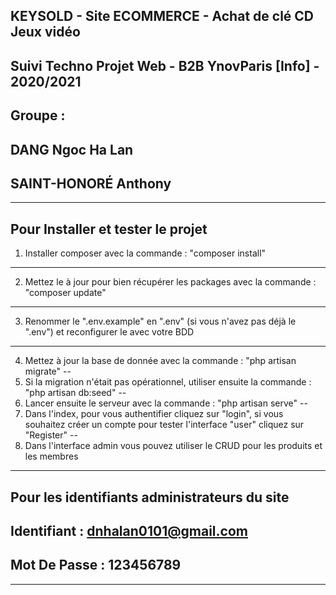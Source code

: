 **KEYSOLD - Site ECOMMERCE - Achat de clé CD Jeux vidéo**
---
Suivi Techno Projet Web - B2B YnovParis [Info] - 2020/2021
-----------------------------------------------------------------------------------------------
**Groupe :**
---
DANG Ngoc Ha Lan
---
SAINT-HONORÉ Anthony
---
-----------------------------------------------------------------------------------------------
**Pour Installer et tester le projet**
---
1. Installer composer avec la commande : "composer install"
---
2. Mettez le à jour pour bien récupérer les packages avec la commande : "composer update"
---
3. Renommer le ".env.example" en ".env" (si vous n'avez pas déjà le ".env") et reconfigurer le avec votre BDD
---
4. Mettez à jour la base de donnée avec la commande : "php artisan migrate"
--
5. Si la migration n'était pas opérationnel, utiliser ensuite la commande : "php artisan db:seed"
--
6. Lancer ensuite le serveur avec la commande : "php artisan serve"
--
7. Dans l'index, pour vous authentifier cliquez sur "login", si vous souhaitez créer un compte pour tester l'interface "user" cliquez sur "Register"
--
8. Dans l'interface admin vous pouvez utiliser le CRUD pour les produits et les membres
-----------------------------------------------------------------------------------------------
**Pour les identifiants administrateurs du site**
---
Identifiant : dnhalan0101@gmail.com
---
Mot De Passe : 123456789
---
-----------------------------------------------------------------------------------------------
